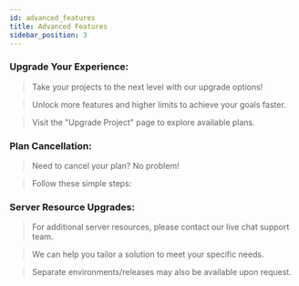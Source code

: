 ```yaml
---
id: advanced_features
title: Advanced Features
sidebar_position: 3
---
```


### Upgrade Your Experience:

> Take your projects to the next level with our upgrade options!

> Unlock more features and higher limits to achieve your goals faster.

> Visit the "Upgrade Project" page to explore available plans.

<!-- ### Profile Updates:

> Keep your profile information up-to-date to ensure smooth project management.

> Access your profile settings by clicking on your username in the top right corner. -->

### Plan Cancellation:

> Need to cancel your plan? No problem!

> Follow these simple steps:

### Server Resource Upgrades:

> For additional server resources, please contact our live chat support team.

> We can help you tailor a solution to meet your specific needs.

> Separate environments/releases may also be available upon request.
